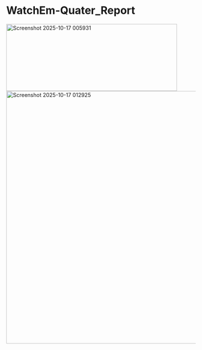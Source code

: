 # WatchEm-Quater_Report

<img width="454" height="178" alt="Screenshot 2025-10-17 005931" src="https://github.com/user-attachments/assets/8efa10c9-e4fd-4eb4-b232-9c3fc5249f47" />


<img width="1478" height="671" alt="Screenshot 2025-10-17 012925" src="https://github.com/user-attachments/assets/acdda74e-8500-4835-b08d-8658a7948630" />




